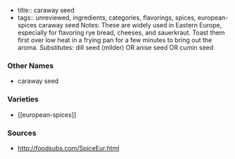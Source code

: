 - title:: caraway seed
- tags:: unreviewed, ingredients, categories, flavorings, spices, european-spices
caraway seed Notes: These are widely used in Eastern Europe, especially for flavoring rye bread, cheeses, and sauerkraut. Toast them first over low heat in a frying pan for a few minutes to bring out the aroma. Substitutes: dill seed (milder) OR anise seed OR cumin seed

### Other Names

* caraway seed

### Varieties

* [[european-spices]]

### Sources
* http://foodsubs.com/SpiceEur.html
